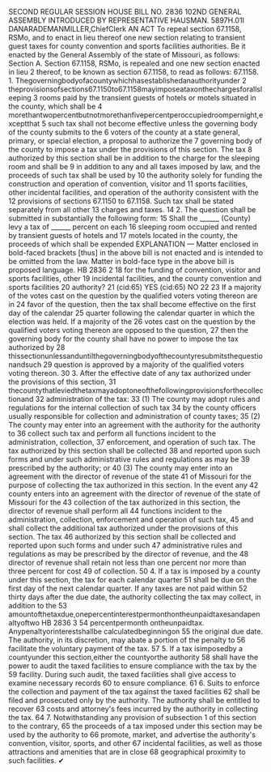 SECOND REGULAR SESSION
HOUSE BILL NO. 2836
102ND GENERAL ASSEMBLY
INTRODUCED BY REPRESENTATIVE HAUSMAN.
5897H.01I DANARADEMANMILLER,ChiefClerk
AN ACT
To repeal section 67.1158, RSMo, and to enact in lieu thereof one new section relating to
transient guest taxes for county convention and sports facilities authorities.
Be it enacted by the General Assembly of the state of Missouri, as follows:
Section A. Section 67.1158, RSMo, is repealed and one new section enacted in lieu
2 thereof, to be known as section 67.1158, to read as follows:
67.1158. 1. Thegoverningbodyofacountywhichhasestablishedanauthorityunder
2 theprovisionsofsections67.1150to67.1158mayimposeataxonthechargesforallsleeping
3 rooms paid by the transient guests of hotels or motels situated in the county, which shall be
4 morethantwopercentbutnotmorethanfivepercentperoccupiedroompernight,exceptthat
5 such tax shall not become effective unless the governing body of the county submits to the
6 voters of the county at a state general, primary, or special election, a proposal to authorize the
7 governing body of the county to impose a tax under the provisions of this section. The tax
8 authorized by this section shall be in addition to the charge for the sleeping room and shall be
9 in addition to any and all taxes imposed by law, and the proceeds of such tax shall be used by
10 the authority solely for funding the construction and operation of convention, visitor and
11 sports facilities, other incidental facilities, and operation of the authority consistent with the
12 provisions of sections 67.1150 to 67.1158. Such tax shall be stated separately from all other
13 charges and taxes.
14 2. The question shall be submitted in substantially the following form:
15 Shall the ______ (County) levy a tax of ______ percent on each
16 sleeping room occupied and rented by transient guests of hotels and
17 motels located in the county, the proceeds of which shall be expended
EXPLANATION — Matter enclosed in bold-faced brackets [thus] in the above bill is not enacted and is
intended to be omitted from the law. Matter in bold-face type in the above bill is proposed language.
HB 2836 2
18 for the funding of convention, visitor and sports facilities, other
19 incidental facilities, and the county convention and sports facilities
20 authority?
21 (cid:65) YES (cid:65) NO
22
23 If a majority of the votes cast on the question by the qualified voters voting thereon are in
24 favor of the question, then the tax shall become effective on the first day of the calendar
25 quarter following the calendar quarter in which the election was held. If a majority of the
26 votes cast on the question by the qualified voters voting thereon are opposed to the question,
27 then the governing body for the county shall have no power to impose the tax authorized by
28 thissectionunlessanduntilthegoverningbodyofthecountyresubmitsthequestionandsuch
29 question is approved by a majority of the qualified voters voting thereon.
30 3. After the effective date of any tax authorized under the provisions of this section,
31 thecountythatleviedthetaxmayadoptoneofthefollowingprovisionsforthecollectionand
32 administration of the tax:
33 (1) The county may adopt rules and regulations for the internal collection of such tax
34 by the county officers usually responsible for collection and administration of county taxes;
35 (2) The county may enter into an agreement with the authority for the authority to
36 collect such tax and perform all functions incident to the administration, collection,
37 enforcement, and operation of such tax. The tax authorized by this section shall be collected
38 and reported upon such forms and under such administrative rules and regulations as may be
39 prescribed by the authority; or
40 (3) The county may enter into an agreement with the director of revenue of the state
41 of Missouri for the purpose of collecting the tax authorized in this section. In the event any
42 county enters into an agreement with the director of revenue of the state of Missouri for the
43 collection of the tax authorized in this section, the director of revenue shall perform all
44 functions incident to the administration, collection, enforcement and operation of such tax,
45 and shall collect the additional tax authorized under the provisions of this section. The tax
46 authorized by this section shall be collected and reported upon such forms and under such
47 administrative rules and regulations as may be prescribed by the director of revenue, and the
48 director of revenue shall retain not less than one percent nor more than three percent for cost
49 of collection.
50 4. If a tax is imposed by a county under this section, the tax for each calendar quarter
51 shall be due on the first day of the next calendar quarter. If any taxes are not paid within
52 thirty days after the due date, the authority collecting the tax may collect, in addition to the
53 amountofthetaxdue,onepercentinterestpermonthontheunpaidtaxesandapenaltyoftwo
HB 2836 3
54 percentpermonth ontheunpaidtax. Anypenaltyorinterestshallbe calculatedbeginningon
55 the original due date. The authority, in its discretion, may abate a portion of the penalty to
56 facilitate the voluntary payment of the tax.
57 5. If a tax isimposedby a countyunder this section,either the countyorthe authority
58 shall have the power to audit the taxed facilities to ensure compliance with the tax by the
59 facility. During such audit, the taxed facilities shall give access to examine necessary records
60 to ensure compliance.
61 6. Suits to enforce the collection and payment of the tax against the taxed facilities
62 shall be filed and prosecuted only by the authority. The authority shall be entitled to recover
63 costs and attorney's fees incurred by the authority in collecting the tax.
64 7. Notwithstanding any provision of subsection 1 of this section to the contrary,
65 the proceeds of a tax imposed under this section may be used by the authority to
66 promote, market, and advertise the authority's convention, visitor, sports, and other
67 incidental facilities, as well as those attractions and amenities that are in close
68 geographical proximity to such facilities.
✔